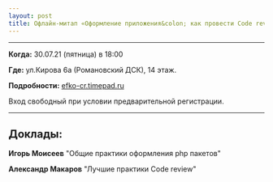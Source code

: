 ```yaml
---
layout: post
title: Офлайн-митап «Оформление приложения&colon; как провести Code review и опубликовать в composer» от ЭФКО (30.07.21)
---
```


---

**Когда:** 30.07.21 (пятница) в 18:00

**Где:** ул.Кирова 6а (Романовский ДСК), 14 этаж. 

**Подробности:** [efko-cr.timepad.ru](https://efko-cr.timepad.ru/event/1666229/)

Вход свободный при условии предварительной регистрации.

---

## Доклады:

**Игорь Моисеев** "Общие практики оформления php пакетов"

**Александр Макаров** "Лучшие практики Code review"


